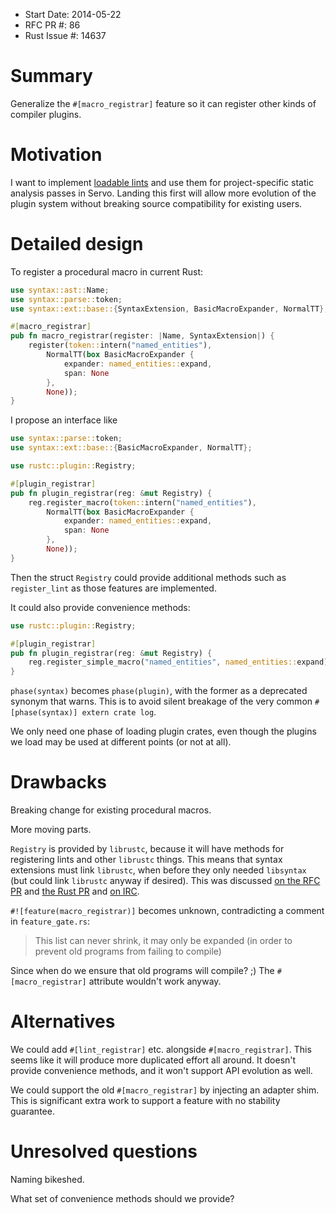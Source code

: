 - Start Date: 2014-05-22
- RFC PR #: 86
- Rust Issue #: 14637

# Summary

Generalize the `#[macro_registrar]` feature so it can register other kinds of compiler plugins.

# Motivation

I want to implement [loadable lints](https://github.com/mozilla/rust/issues/14067) and use them for project-specific static analysis passes in Servo.  Landing this first will allow more evolution of the plugin system without breaking source compatibility for existing users.

# Detailed design

To register a procedural macro in current Rust:

~~~ .rs
use syntax::ast::Name;
use syntax::parse::token;
use syntax::ext::base::{SyntaxExtension, BasicMacroExpander, NormalTT};

#[macro_registrar]
pub fn macro_registrar(register: |Name, SyntaxExtension|) {
    register(token::intern("named_entities"),
        NormalTT(box BasicMacroExpander {
            expander: named_entities::expand,
            span: None
        },
        None));
}
~~~

I propose an interface like

~~~ .rs
use syntax::parse::token;
use syntax::ext::base::{BasicMacroExpander, NormalTT};

use rustc::plugin::Registry;

#[plugin_registrar]
pub fn plugin_registrar(reg: &mut Registry) {
    reg.register_macro(token::intern("named_entities"),
        NormalTT(box BasicMacroExpander {
            expander: named_entities::expand,
            span: None
        },
        None));
}
~~~

Then the struct `Registry` could provide additional methods such as `register_lint` as those features are implemented.

It could also provide convenience methods:

~~~ .rs
use rustc::plugin::Registry;

#[plugin_registrar]
pub fn plugin_registrar(reg: &mut Registry) {
    reg.register_simple_macro("named_entities", named_entities::expand);
}
~~~

`phase(syntax)` becomes `phase(plugin)`, with the former as a deprecated synonym that warns.  This is to avoid silent breakage of the very common `#[phase(syntax)] extern crate log`.

We only need one phase of loading plugin crates, even though the plugins we load may be used at different points (or not at all).

# Drawbacks

Breaking change for existing procedural macros.

More moving parts.

`Registry` is provided by `librustc`, because it will have methods for registering lints and other `librustc` things.  This means that syntax extensions must link `librustc`, when before they only needed `libsyntax` (but could link `librustc` anyway if desired).  This was discussed [on the RFC PR](https://github.com/rust-lang/rfcs/pull/86) and [the Rust PR](https://github.com/mozilla/rust/pull/14554) and [on IRC](https://botbot.me/mozilla/rust-internals/2014-05-22/?msg=15075433&page=5).

`#![feature(macro_registrar)]` becomes unknown, contradicting a comment in `feature_gate.rs`:

> This list can never shrink, it may only be expanded (in order to prevent old programs from failing to compile)

Since when do we ensure that old programs will compile? ;)  The `#[macro_registrar]` attribute wouldn't work anyway.

# Alternatives

We could add `#[lint_registrar]` etc. alongside `#[macro_registrar]`.  This seems like it will produce more duplicated effort all around.  It doesn't provide convenience methods, and it won't support API evolution as well.

We could support the old `#[macro_registrar]` by injecting an adapter shim.  This is significant extra work to support a feature with no stability guarantee.

# Unresolved questions

Naming bikeshed.

What set of convenience methods should we provide?
